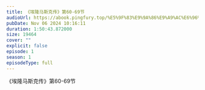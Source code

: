 ```yaml
---
title: 《埃隆马斯克传》第60-69节
audioUrl: https://abook.pingfury.top/%E5%9F%83%E9%9A%86%E9%A9%AC%E6%96%AF%E5%85%8B%E4%BC%A0-07-%E7%AC%AC60-69%E8%8A%82-k588s6e1.mp3
pubDate: Nov 06 2024 10:16:11
duration: 1:50:43.872000
size: 19464
cover: ""
explicit: false
episode: 1
season: 1
episodeType: full
---
```

《埃隆马斯克传》第60-69节
